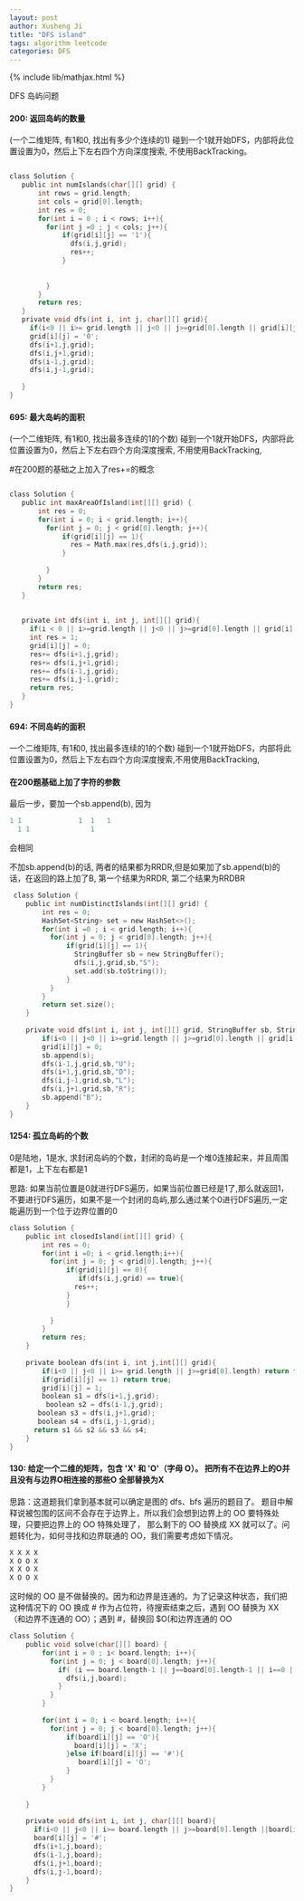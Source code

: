 ```yaml
---
layout: post
author: Xusheng Ji
title: "DFS island"
tags: algorithm leetcode
categories: DFS
---
```


{% include lib/mathjax.html %}


<script type="text/javascript" async
  src="https://cdnjs.cloudflare.com/ajax/libs/mathjax/2.7.5/MathJax.js?config=TeX-MML-AM_CHTML">
</script>

<script type="text/x-mathjax-config">
  MathJax.Hub.Config({
    extensions: [
      "MathMenu.js",
      "MathZoom.js",
      "AssistiveMML.js",
      "a11y/accessibility-menu.js"
    ],
    jax: ["input/TeX", "output/CommonHTML"],
    TeX: {
      extensions: [
        "AMSmath.js",
        "AMSsymbols.js",
        "noErrors.js",
        "noUndefined.js",
      ]
    }
  });
</script>

DFS 岛屿问题 

#### 200: 返回岛屿的数量
(一个二维矩阵, 有1和0, 找出有多少个连续的1) 
 碰到一个1就开始DFS，内部将此位置设置为0，然后上下左右四个方向深度搜索, 不使用BackTracking。
 ```c
 
 class Solution {
    public int numIslands(char[][] grid) {
        int rows = grid.length;
        int cols = grid[0].length;
        int res = 0;
        for(int i = 0 ; i < rows; i++){
          for(int j =0 ; j < cols; j++){
              if(grid[i][j] == '1'){
                dfs(i,j,grid);
                res++;
              }
              
              
          }
        }
        return res;
    }
    private void dfs(int i, int j, char[][] grid){
      if(i<0 || i>= grid.length || j<0 || j>=grid[0].length || grid[i][j]=='0') return;
      grid[i][j] = '0';
      dfs(i+1,j,grid);
      dfs(i,j+1,grid);
      dfs(i-1,j,grid);
      dfs(i,j-1,grid);
      
    }
}
 
 
 ```


#### 695: 最大岛屿的面积
(一个二维矩阵, 有1和0, 找出最多连续的1的个数) 碰到一个1就开始DFS，内部将此位置设置为0，然后上下左右四个方向深度搜索, 不用使用BackTracking,  

#在200题的基础之上加入了res+=的概念
 ```c
 
class Solution {
    public int maxAreaOfIsland(int[][] grid) {
        int res = 0;
        for(int i = 0; i < grid.length; i++){
          for(int j = 0; j < grid[0].length; j++){
              if(grid[i][j] == 1){
                res = Math.max(res,dfs(i,j,grid));
              }
              
          }
        }
        return res;
    }
  
  
    private int dfs(int i, int j, int[][] grid){
      if(i < 0 || i>=grid.length || j<0 || j>=grid[0].length || grid[i][j] == 0) return 0;
      int res = 1;
      grid[i][j] = 0;
      res+= dfs(i+1,j,grid);
      res+= dfs(i,j+1,grid);
      res+= dfs(i-1,j,grid);
      res+= dfs(i,j-1,grid);
      return res;
    }
}
 ```

#### 694: 不同岛屿的面积
一个二维矩阵, 有1和0, 找出最多连续的1的个数) 碰到一个1就开始DFS，内部将此位置设置为0，然后上下左右四个方向深度搜索,不用使用BackTracking,      
#### 在200题基础上加了字符的参数
最后一步，要加一个sb.append(b), 因为

```c
1 1              1  1   1
  1 1               1


```
会相同

不加sb.append(b)的话, 两者的结果都为RRDR,但是如果加了sb.append(b)的话，在返回的路上加了B, 第一个结果为RRDR, 第二个结果为RRDBR


```c
 class Solution {
    public int numDistinctIslands(int[][] grid) {
        int res = 0;
        HashSet<String> set = new HashSet<>();
        for(int i =0 ; i < grid.length; i++){
          for(int j = 0; j < grid[0].length; j++){
              if(grid[i][j] == 1){
                StringBuffer sb = new StringBuffer();
                dfs(i,j,grid,sb,"S");
                set.add(sb.toString());
              }
          }
        }
        return set.size();
    }
  
    private void dfs(int i, int j, int[][] grid, StringBuffer sb, String s){
        if(i<0 || j<0 || i>=grid.length || j>=grid[0].length || grid[i][j] == 0) return;
        grid[i][j] = 0;
        sb.append(s);
        dfs(i-1,j,grid,sb,"U");
        dfs(i+1,j,grid,sb,"D");
        dfs(i,j-1,grid,sb,"L");
        dfs(i,j+1,grid,sb,"R");
        sb.append("B");
    }
}
 ```

#### 1254: 孤立岛屿的个数
0是陆地，1是水, 求封闭岛屿的个数，封闭的岛屿是一个堆0连接起来，并且周围都是1，上下左右都是1

思路: 如果当前位置是0就进行DFS遍历，如果当前位置已经是1了,那么就返回1，不要进行DFS遍历，如果不是一个封闭的岛屿,那么通过某个0进行DFS遍历,一定能遍历到一个位于边界位置的0


```c
class Solution {
    public int closedIsland(int[][] grid) {
        int res = 0;
        for(int i =0; i < grid.length;i++){
          for(int j = 0; j < grid[0].length; j++){
              if(grid[i][j] == 0){
                 if(dfs(i,j,grid) == true){
                res++;
              }
              }
             
          }
        }
        return res;
    }
  
    private boolean dfs(int i, int j,int[][] grid){
        if(i<0 || j<0 || i>= grid.length || j>=grid[0].length) return false;
        if(grid[i][j] == 1) return true;
        grid[i][j] = 1;
        boolean s1 = dfs(i+1,j,grid);
         boolean s2 = dfs(i-1,j,grid);
       boolean s3 = dfs(i,j+1,grid);
       boolean s4 = dfs(i,j-1,grid);
      return s1 && s2 && s3 && s4;
    }
}
 ```


#### 130: 给定一个二维的矩阵，包含 'X' 和 'O'（字母 O）。  把所有不在边界上的O并且没有与边界O相连接的那些O 全部替换为X

思路：这道题我们拿到基本就可以确定是图的 dfs、bfs 遍历的题目了。
题目中解释说被包围的区间不会存在于边界上，所以我们会想到边界上的 OO 要特殊处理，只要把边界上的 OO 特殊处理了，
那么剩下的 OO 替换成 XX 就可以了。问题转化为，如何寻找和边界联通的 OO，我们需要考虑如下情况。

```c
X X X X
X O O X
X X O X
X O O X

```
这时候的 OO 是不做替换的。因为和边界是连通的。为了记录这种状态，我们把这种情况下的 OO 换成 # 作为占位符，待搜索结束之后，遇到 OO 替换为 XX（和边界不连通的 OO）；遇到 #，替换回 $O(和边界连通的 OO


```c
class Solution {
    public void solve(char[][] board) {
        for(int i = 0 ; i< board.length; i++){
          for(int j = 0; j < board[0].length; j++){
            if( (i == board.length-1 || j==board[0].length-1 || i==0 || j==0) && board[i][j] == 'O'){
              dfs(i,j,board);
            }
          }
        }
      
        for(int i = 0; i < board.length; i++){
          for(int j = 0; j < board[0].length; j++){
              if(board[i][j] == 'O'){
                board[i][j] = 'X';
              }else if(board[i][j] == '#'){
                 board[i][j] = 'O';
              }
          }
        }
      
    }
  
    private void dfs(int i, int j, char[][] board){
      if(i<0 || j<0 || i>= board.length || j>=board[0].length ||board[i][j] =='X'||board[i][j]=='#') return;
      board[i][j] = '#';
      dfs(i+1,j,board);
      dfs(i-1,j,board);
      dfs(i,j+1,board);
      dfs(i,j-1,board);
    }
}


```










